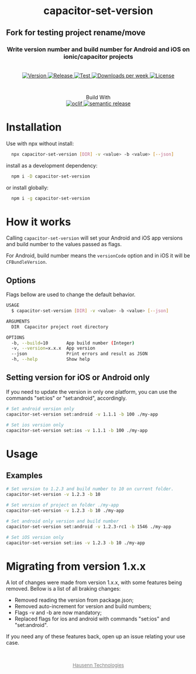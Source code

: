 <h1 align="center" style="border-bottom: none;">capacitor-set-version</h1>
<h2>Fork for testing project rename/move</h2>
<h3 align="center">Write version number and build number for Android and iOS on ionic/capacitor projects</h3>
<br />
<div align="center" style="margin-bottom: 3em">
  <a href="https://npmjs.org/package/capacitor-set-version">
    <img alt="Version" src="https://img.shields.io/npm/v/capacitor-set-version.svg">
  </a>
  <a href="https://github.com/HausennTechnologies/capacitor-set-version/actions/workflows/release.yml">
    <img alt="Release" src="https://github.com/HausennTechnologies/capacitor-set-version/actions/workflows/release.yml/badge.svg?branch=master">
  </a>
    <a href="https://github.com/HausennTechnologies/capacitor-set-version/actions/workflows/test.yml">
    <img alt="Test" src="https://github.com/HausennTechnologies/capacitor-set-version/actions/workflows/test.yml/badge.svg?branch=master">
  </a>
  <a href="https://npmjs.org/package/capacitor-set-version">
    <img alt="Downloads per week" src="https://img.shields.io/npm/dw/capacitor-set-version.svg">
  </a>
    <a href="https://github.com/HausennTechnologies/capacitor-set-version/blob/master/package.json">
    <img alt="License" src="https://img.shields.io/npm/l/capacitor-set-version.svg">
  </a>
</div>

<p align="center">
Build With
<br />
<a href="https://oclif.io">
    <img alt="oclif" src="https://img.shields.io/badge/cli-oclif-brightgreen.svg">
  </a>
  <a href="https://github.com/semantic-release/semantic-release">
    <img alt="semantic release" src="https://img.shields.io/badge/%20%20%F0%9F%93%A6%F0%9F%9A%80-semantic--release-e10079.svg">
  </a>
</p>

# Installation

Use with npx without install:

```bash
  npx capacitor-set-version [DIR] -v <value> -b <value> [--json]
```

install as a development dependency:

```bash
  npm i -D capacitor-set-version
```

or install globally:

```bash
  npm i -g capacitor-set-version
```

# How it works

Calling `capacitor-set-version` will set your Android and iOS app versions and build number to the values passed as flags.

For Android, build number means the `versionCode` option and in iOS it will be `CFBundleVersion`.

## Options

Flags bellow are used to change the default behavior.

```bash
USAGE
  $ capacitor-set-version [DIR] -v <value> -b <value> [--json]

ARGUMENTS
  DIR  Capacitor project root directory

OPTIONS
  -b, --build=10       App build number (Integer)
  -v, --version=x.x.x  App version
  --json               Print errors and result as JSON
  -h, --help           Show help
```

## Setting version for iOS or Android only

If you need to update the version in only one platform, you can use the commands "set:ios" or "set:android", accordingly.

```bash
# Set android version only
capacitor-set-version set:android -v 1.1.1 -b 100 ./my-app

# Set ios version only
capacitor-set-version set:ios -v 1.1.1 -b 100 ./my-app
```

# Usage

## Examples

```bash
# Set version to 1.2.3 and build number to 10 on current folder.
capacitor-set-version -v 1.2.3 -b 10

# Set version of project on folder ./my-app
capacitor-set-version -v 1.2.3 -b 10 ./my-app

# Set android only version and build number
capacitor-set-version set:android -v 1.2.3-rc1 -b 1546 ./my-app

# Set iOS version only
capacitor-set-version set:ios -v 1.2.3 -b 10 ./my-app

```

# Migrating from version 1.x.x

A lot of changes were made from version 1.x.x, with some features being removed. Bellow is a list of all braking changes:

- Removed reading the version from package.json;
- Removed auto-increment for version and build numbers;
- Flags -v and -b are now mandatory;
- Replaced flags for ios and android with commands "set:ios" and "set:android".

If you need any of these features back, open up an issue relating your use case.

<br>

<p align="center">
  <a style="color: #7c7c7c; font-size: small; margin-top: 2em" href="https://www.hausenn.com.br">
  Hausenn Technologies
  </a>
</p>
